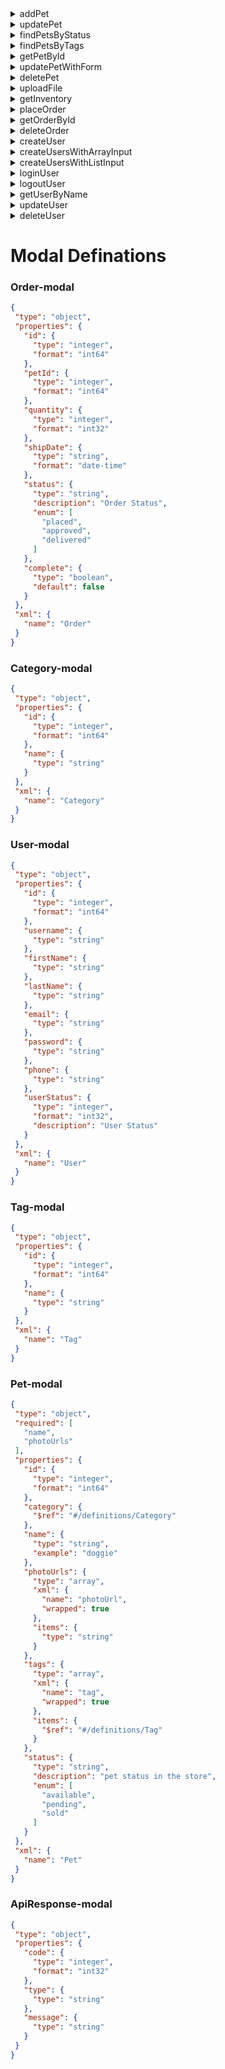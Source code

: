 
<details>

<summary>addPet</summary>

addPet
---
 **Example**

 ```js
 const  { data, error } = await name.addPet({
  /** Pet modal, description-Pet object that needs to be added to the store,required-true */
})
```
**Responses**

              
> Error 4XX
```json
{
  "405": {
    "description": "Invalid input"
  }
}
```

######  [Pet](###Pet-modal) 
</details>

<details>

<summary>updatePet</summary>

updatePet
---
 **Example**

 ```js
 const  { data, error } = await name.updatePet({
  /** Pet modal, description-Pet object that needs to be added to the store,required-true */
})
```
**Responses**

              
> Error 4XX
```json
{
  "400": {
    "description": "Invalid ID supplied"
  },
  "404": {
    "description": "Pet not found"
  },
  "405": {
    "description": "Validation exception"
  }
}
```

######  [Pet](###Pet-modal) 
</details>

<details>

<summary>findPetsByStatus</summary>

findPetsByStatus
---
 **Example**

 ```js
 const  { data, error } = await name.findPetsByStatus({
  _params: {
   status:array, /** description-Status values that need to be considered for filter,required-true,items-{"type"-"string","enum"-["available","pending","sold"],"default"-"available"},collectionFormat-multi */ 
  }
})
```
**Responses**

              
> Success 2XX
```json
{
  "200": {
    "description": "successful operation",
    "schema": {
      "type": "array",
      "items": {
        "$ref": "#/definitions/Pet"
      }
    }
  }
}
```

> Error 4XX
```json
{
  "400": {
    "description": "Invalid status value"
  }
}
```

######  [Pet](###Pet-modal) 
</details>

<details>

<summary>findPetsByTags</summary>

findPetsByTags
---
 **Example**

 ```js
 const  { data, error } = await name.findPetsByTags({
  _params: {
   tags:array, /** description-Tags to filter by,required-true,items-{"type"-"string"},collectionFormat-multi */ 
  }
})
```
**Responses**

              
> Success 2XX
```json
{
  "200": {
    "description": "successful operation",
    "schema": {
      "type": "array",
      "items": {
        "$ref": "#/definitions/Pet"
      }
    }
  }
}
```

> Error 4XX
```json
{
  "400": {
    "description": "Invalid tag value"
  }
}
```

######  [Pet](###Pet-modal) 
</details>

<details>

<summary>getPetById</summary>

getPetById
---
 **Example**

 ```js
 const  { data, error } = await name.getPetById({
  _pathParams: {
   petId:integer, /** description-ID of pet to return,required-true,format-int64 */ 
  }
})
```
**Responses**

              
> Success 2XX
```json
{
  "200": {
    "description": "successful operation",
    "schema": {
      "$ref": "#/definitions/Pet"
    }
  }
}
```

> Error 4XX
```json
{
  "400": {
    "description": "Invalid ID supplied"
  },
  "404": {
    "description": "Pet not found"
  }
}
```

######  [Pet](###Pet-modal) 
</details>

<details>

<summary>updatePetWithForm</summary>

updatePetWithForm
---
 **Example**

 ```js
 const  { data, error } = await name.updatePetWithForm({
 name:string, /** description-Updated name of the pet,required-false */
 status:string, /** description-Updated status of the pet,required-false */
  _pathParams: {
   petId:integer, /** description-ID of pet that needs to be updated,required-true,format-int64 */ 
  }
})
```
**Responses**

              
> Error 4XX
```json
{
  "405": {
    "description": "Invalid input"
  }
}
```

</details>

<details>

<summary>deletePet</summary>

deletePet
---
 **Example**

 ```js
 const  { data, error } = await name.deletePet({
  _pathParams: {
   petId:integer, /** description-Pet id to delete,required-true,format-int64 */ 
  }
})
```
**Responses**

              
> Error 4XX
```json
{
  "400": {
    "description": "Invalid ID supplied"
  },
  "404": {
    "description": "Pet not found"
  }
}
```

</details>

<details>

<summary>uploadFile</summary>

uploadFile
---
 **Example**

 ```js
 const  { data, error } = await name.uploadFile({
 additionalMetadata:string, /** description-Additional data to pass to server,required-false */
 file:file, /** description-file to upload,required-false */
  _pathParams: {
   petId:integer, /** description-ID of pet to update,required-true,format-int64 */ 
  }
})
```
**Responses**

              
> Success 2XX
```json
{
  "200": {
    "description": "successful operation",
    "schema": {
      "$ref": "#/definitions/ApiResponse"
    }
  }
}
```

######  [ApiResponse](###ApiResponse-modal) 
</details>

<details>

<summary>getInventory</summary>

getInventory
---
 **Example**

 ```js
 const  { data, error } = await name.getInventory({

})
```
**Responses**

              
> Success 2XX
```json
{
  "200": {
    "description": "successful operation",
    "schema": {
      "type": "object",
      "additionalProperties": {
        "type": "integer",
        "format": "int32"
      }
    }
  }
}
```

######  [undefined](###undefined-modal) 
</details>

<details>

<summary>placeOrder</summary>

placeOrder
---
 **Example**

 ```js
 const  { data, error } = await name.placeOrder({
  /** Order modal, description-order placed for purchasing the pet,required-true */
})
```
**Responses**

              
> Success 2XX
```json
{
  "200": {
    "description": "successful operation",
    "schema": {
      "$ref": "#/definitions/Order"
    }
  }
}
```

> Error 4XX
```json
{
  "400": {
    "description": "Invalid Order"
  }
}
```

######  [Order](###Order-modal)  [Order](###Order-modal) 
</details>

<details>

<summary>getOrderById</summary>

getOrderById
---
 **Example**

 ```js
 const  { data, error } = await name.getOrderById({
  _pathParams: {
   orderId:integer, /** description-ID of pet that needs to be fetched,required-true,maximum-10,minimum-1,format-int64 */ 
  }
})
```
**Responses**

              
> Success 2XX
```json
{
  "200": {
    "description": "successful operation",
    "schema": {
      "$ref": "#/definitions/Order"
    }
  }
}
```

> Error 4XX
```json
{
  "400": {
    "description": "Invalid ID supplied"
  },
  "404": {
    "description": "Order not found"
  }
}
```

######  [Order](###Order-modal) 
</details>

<details>

<summary>deleteOrder</summary>

deleteOrder
---
 **Example**

 ```js
 const  { data, error } = await name.deleteOrder({
  _pathParams: {
   orderId:integer, /** description-ID of the order that needs to be deleted,required-true,minimum-1,format-int64 */ 
  }
})
```
**Responses**

              
> Error 4XX
```json
{
  "400": {
    "description": "Invalid ID supplied"
  },
  "404": {
    "description": "Order not found"
  }
}
```

</details>

<details>

<summary>createUser</summary>

createUser
---
 **Example**

 ```js
 const  { data, error } = await name.createUser({
  /** User modal, description-Created user object,required-true */
})
```
**Responses**

              
> Default
```json
{
  "default": {
    "description": "successful operation"
  }
}
```

######  [User](###User-modal) 
</details>

<details>

<summary>createUsersWithArrayInput</summary>

createUsersWithArrayInput
---
 **Example**

 ```js
 const  { data, error } = await name.createUsersWithArrayInput({
  /** User modal,type - array, description-List of user object,required-true */
})
```
**Responses**

              
> Default
```json
{
  "default": {
    "description": "successful operation"
  }
}
```

######  [User](###User-modal) 
</details>

<details>

<summary>createUsersWithListInput</summary>

createUsersWithListInput
---
 **Example**

 ```js
 const  { data, error } = await name.createUsersWithListInput({
  /** User modal,type - array, description-List of user object,required-true */
})
```
**Responses**

              
> Default
```json
{
  "default": {
    "description": "successful operation"
  }
}
```

######  [User](###User-modal) 
</details>

<details>

<summary>loginUser</summary>

loginUser
---
 **Example**

 ```js
 const  { data, error } = await name.loginUser({
  _params: {
   username:string, /** description-The user name for login,required-true */ 
   password:string, /** description-The password for login in clear text,required-true */ 
  }
})
```
**Responses**

              
> Success 2XX
```json
{
  "200": {
    "description": "successful operation",
    "schema": {
      "type": "string"
    },
    "headers": {
      "X-Rate-Limit": {
        "type": "integer",
        "format": "int32",
        "description": "calls per hour allowed by the user"
      },
      "X-Expires-After": {
        "type": "string",
        "format": "date-time",
        "description": "date in UTC when token expires"
      }
    }
  }
}
```

> Error 4XX
```json
{
  "400": {
    "description": "Invalid username/password supplied"
  }
}
```

######  [undefined](###undefined-modal) 
</details>

<details>

<summary>logoutUser</summary>

logoutUser
---
 **Example**

 ```js
 const  { data, error } = await name.logoutUser({

})
```
**Responses**

              
> Default
```json
{
  "default": {
    "description": "successful operation"
  }
}
```

</details>

<details>

<summary>getUserByName</summary>

getUserByName
---
 **Example**

 ```js
 const  { data, error } = await name.getUserByName({
  _pathParams: {
   username:string, /** description-The name that needs to be fetched. Use user1 for testing. ,required-true */ 
  }
})
```
**Responses**

              
> Success 2XX
```json
{
  "200": {
    "description": "successful operation",
    "schema": {
      "$ref": "#/definitions/User"
    }
  }
}
```

> Error 4XX
```json
{
  "400": {
    "description": "Invalid username supplied"
  },
  "404": {
    "description": "User not found"
  }
}
```

######  [User](###User-modal) 
</details>

<details>

<summary>updateUser</summary>

updateUser
---
 **Example**

 ```js
 const  { data, error } = await name.updateUser({
  /** User modal, description-Updated user object,required-true */  _pathParams: {
   username:string, /** description-name that need to be updated,required-true */ 
  }
})
```
**Responses**

              
> Error 4XX
```json
{
  "400": {
    "description": "Invalid user supplied"
  },
  "404": {
    "description": "User not found"
  }
}
```

######  [User](###User-modal) 
</details>

<details>

<summary>deleteUser</summary>

deleteUser
---
 **Example**

 ```js
 const  { data, error } = await name.deleteUser({
  _pathParams: {
   username:string, /** description-The name that needs to be deleted,required-true */ 
  }
})
```
**Responses**

              
> Error 4XX
```json
{
  "400": {
    "description": "Invalid username supplied"
  },
  "404": {
    "description": "User not found"
  }
}
```

</details>

# Modal Definations

 ### Order-modal
 ```json
{
  "type": "object",
  "properties": {
    "id": {
      "type": "integer",
      "format": "int64"
    },
    "petId": {
      "type": "integer",
      "format": "int64"
    },
    "quantity": {
      "type": "integer",
      "format": "int32"
    },
    "shipDate": {
      "type": "string",
      "format": "date-time"
    },
    "status": {
      "type": "string",
      "description": "Order Status",
      "enum": [
        "placed",
        "approved",
        "delivered"
      ]
    },
    "complete": {
      "type": "boolean",
      "default": false
    }
  },
  "xml": {
    "name": "Order"
  }
}
```

 ### Category-modal
 ```json
{
  "type": "object",
  "properties": {
    "id": {
      "type": "integer",
      "format": "int64"
    },
    "name": {
      "type": "string"
    }
  },
  "xml": {
    "name": "Category"
  }
}
```

 ### User-modal
 ```json
{
  "type": "object",
  "properties": {
    "id": {
      "type": "integer",
      "format": "int64"
    },
    "username": {
      "type": "string"
    },
    "firstName": {
      "type": "string"
    },
    "lastName": {
      "type": "string"
    },
    "email": {
      "type": "string"
    },
    "password": {
      "type": "string"
    },
    "phone": {
      "type": "string"
    },
    "userStatus": {
      "type": "integer",
      "format": "int32",
      "description": "User Status"
    }
  },
  "xml": {
    "name": "User"
  }
}
```

 ### Tag-modal
 ```json
{
  "type": "object",
  "properties": {
    "id": {
      "type": "integer",
      "format": "int64"
    },
    "name": {
      "type": "string"
    }
  },
  "xml": {
    "name": "Tag"
  }
}
```

 ### Pet-modal
 ```json
{
  "type": "object",
  "required": [
    "name",
    "photoUrls"
  ],
  "properties": {
    "id": {
      "type": "integer",
      "format": "int64"
    },
    "category": {
      "$ref": "#/definitions/Category"
    },
    "name": {
      "type": "string",
      "example": "doggie"
    },
    "photoUrls": {
      "type": "array",
      "xml": {
        "name": "photoUrl",
        "wrapped": true
      },
      "items": {
        "type": "string"
      }
    },
    "tags": {
      "type": "array",
      "xml": {
        "name": "tag",
        "wrapped": true
      },
      "items": {
        "$ref": "#/definitions/Tag"
      }
    },
    "status": {
      "type": "string",
      "description": "pet status in the store",
      "enum": [
        "available",
        "pending",
        "sold"
      ]
    }
  },
  "xml": {
    "name": "Pet"
  }
}
```

 ### ApiResponse-modal
 ```json
{
  "type": "object",
  "properties": {
    "code": {
      "type": "integer",
      "format": "int32"
    },
    "type": {
      "type": "string"
    },
    "message": {
      "type": "string"
    }
  }
}
```
